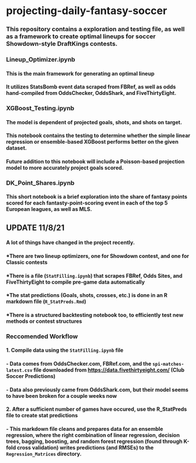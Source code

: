 # projecting-daily-fantasy-soccer

### This repository contains a exploration and testing file, as well as a framework to create optimal lineups for soccer Showdown-style DraftKings contests.

### Lineup_Optimizer.ipynb
#### This is the main framework for generating an optimal lineup
#### It utilizes StatsBomb event data scraped from FBRef, as well as odds hand-compiled from OddsChecker, OddsShark, and FiveThirtyEight.

### XGBoost_Testing.ipynb
#### The model is dependent of projected goals, shots, and shots on target.
#### This notebook contains the testing to determine whether the simple linear regression or ensemble-based XGBoost performs better on the given dataset.
#### Future addition to this notebook will include a Poisson-based projection model to more accurately project goals scored.

### DK_Point_Shares.ipynb
#### This short notebook is a brief exploration into the share of fantasy points scored for each fantasty-point-scoring event in each of the top 5 European leagues, as well as MLS.



## UPDATE 11/8/21
#### A lot of things have changed in the project recently.
#### *There are two lineup optimizers, one for Showdown contest, and one for Classic contests
#### *There is a file (`StatFilling.ipynb`) that scrapes FBRef, Odds Sites, and FiveThirtyEight to compile pre-game data automatically
#### *The stat predictions (Goals, shots, crosses, etc.) is done in an R markdown file (`R_StatPreds.Rmd`)
#### *There is a structured backtesting notebook too, to efficiently test new methods or contest structures

### Reccomended Workflow
#### 1. Compile data using the `StatFilling.ipynb` file
####    - Data comes from OddsChecker.com, FBRef.com, and the `spi-matches-latest.csv` file downloaded from https://data.fivethirtyeight.com/ (Club Soccer Predictions)
####    - Data also previously came from OddsShark.com, but their model seems to have been broken for a couple weeks now
#### 2. After a sufficient number of games have occured, use the R_StatPreds file to create stat predictions
####    - This markdown file cleans and prepares data for an ensemble regression, where the right combination of linear regression, decision trees, bagging, boosting, and random forest regression (found through K-fold cross validation) writes predictions (and RMSEs) to the `Regression_Matrices` directory.
